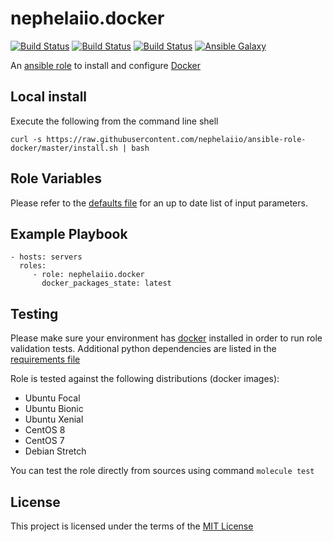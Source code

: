 # nephelaiio.docker

[![Build Status](https://github.com/nephelaiio/ansible-role-docker/workflows/molecule/badge.svg)](https://github.com/nephelaiio/ansible-role-docker/actions/worfklows/molecule.yml) [![Build Status](https://github.com/nephelaiio/ansible-role-docker/workflows/install/badge.svg)](https://github.com/nephelaiio/ansible-role-docker/actions/workflows/install.yml) [![Build Status](https://github.com/nephelaiio/ansible-role-docker/workflows/release/badge.svg)](https://github.com/nephelaiio/ansible-role-docker/actions/workflows/release.yml)
[![Ansible Galaxy](http://img.shields.io/badge/ansible--galaxy-nephelaiio.docker-blue.svg)](https://galaxy.ansible.com/nephelaiio/docker/)

An [ansible role](https://galaxy.ansible.com/nephelaiio/docker) to install and configure [Docker](https://www.docker.com)

## Local install

Execute the following from the command line shell

```
curl -s https://raw.githubusercontent.com/nephelaiio/ansible-role-docker/master/install.sh | bash
```

## Role Variables

Please refer to the [defaults file](/defaults/main.yml) for an up to date list of input parameters.

## Example Playbook

```
- hosts: servers
  roles:
     - role: nephelaiio.docker
       docker_packages_state: latest
```

## Testing

Please make sure your environment has [docker](https://www.docker.com) installed in order to run role validation tests. Additional python dependencies are listed in the [requirements file](https://github.com/nephelaiio/ansible-role-requirements/blob/master/requirements.txt)

Role is tested against the following distributions (docker images):
  * Ubuntu Focal
  * Ubuntu Bionic
  * Ubuntu Xenial
  * CentOS 8
  * CentOS 7
  * Debian Stretch

You can test the role directly from sources using command ` molecule test `

## License

This project is licensed under the terms of the [MIT License](/LICENSE)
